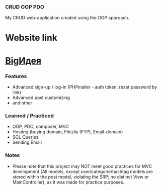 ### CRUD OOP PDO

My CRUD web-application created using the OOP approach.

# Website link

# [BigИдея](https://bigidea.edu.kg)

### Features

- Advanced sign-up / log-in (PHPmailer - auth token, reset password by link)
- Advanced post customizing
- and other

### Learned / Practiced

- OOP, PDO, composer, MVC
- Hosting (buying domain, Filezila (FTP), Email-domain)
- SQL Queries
- Sending Email

### Notes

- Please note that this project may NOT meet good practices for MVC development (All models, except user/categorie/hashtag models are stored within the post model, violating the SRP; no distinct View or MainController), as it was made for practice purposes.
